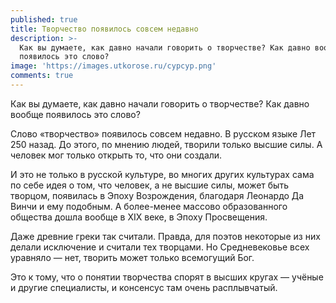 ```yaml
---
published: true
title: Творчество появилось совсем недавно
description: >-
  Как вы думаете, как давно начали говорить о творчестве? Как давно вообще
  появилось это слово?
image: 'https://images.utkorose.ru/cypcyp.png'
comments: true
---
```


Как вы думаете, как давно начали говорить о творчестве? Как давно вообще появилось это слово?


Слово «творчество» появилось совсем недавно. В русском языке Лет 250 назад. До этого, по мнению людей, творили только высшие силы. А человек мог только открыть то, что они создали.

И это не только в русской культуре, во многих других культурах сама по себе идея о том, что человек, а не высшие силы, может быть творцом, появилась в Эпоху Возрождения, благодаря Леонардо Да Винчи и ему подобным. А более-менее массово образованного общества дошла вообще в XIX веке, в Эпоху Просвещения.

Даже древние греки так считали. Правда, для поэтов некоторые из них делали исключение и считали тех творцами. Но Средневековье всех уравняло — нет, творить может только всемогущий Бог.

Это к тому, что о понятии творчества спорят в высших кругах — учёные и другие специалисты, и консенсус там очень расплывчатый.
